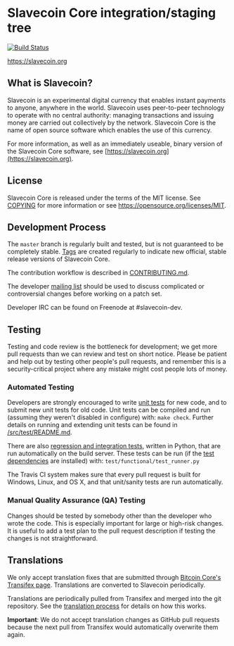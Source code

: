 Slavecoin Core integration/staging tree
=====================================

[![Build Status](https://travis-ci.org/slavecoin-project/slavecoin.svg?branch=master)](https://travis-ci.org/slavecoin-project/slavecoin)

https://slavecoin.org

What is Slavecoin?
----------------

Slavecoin is an experimental digital currency that enables instant payments to
anyone, anywhere in the world. Slavecoin uses peer-to-peer technology to operate
with no central authority: managing transactions and issuing money are carried
out collectively by the network. Slavecoin Core is the name of open source
software which enables the use of this currency.

For more information, as well as an immediately useable, binary version of
the Slavecoin Core software, see [https://slavecoin.org](https://slavecoin.org).

License
-------

Slavecoin Core is released under the terms of the MIT license. See [COPYING](COPYING) for more
information or see https://opensource.org/licenses/MIT.

Development Process
-------------------

The `master` branch is regularly built and tested, but is not guaranteed to be
completely stable. [Tags](https://github.com/slavecoin-project/slavecoin/tags) are created
regularly to indicate new official, stable release versions of Slavecoin Core.

The contribution workflow is described in [CONTRIBUTING.md](CONTRIBUTING.md).

The developer [mailing list](https://groups.google.com/forum/#!forum/slavecoin-dev)
should be used to discuss complicated or controversial changes before working
on a patch set.

Developer IRC can be found on Freenode at #slavecoin-dev.

Testing
-------

Testing and code review is the bottleneck for development; we get more pull
requests than we can review and test on short notice. Please be patient and help out by testing
other people's pull requests, and remember this is a security-critical project where any mistake might cost people
lots of money.

### Automated Testing

Developers are strongly encouraged to write [unit tests](src/test/README.md) for new code, and to
submit new unit tests for old code. Unit tests can be compiled and run
(assuming they weren't disabled in configure) with: `make check`. Further details on running
and extending unit tests can be found in [/src/test/README.md](/src/test/README.md).

There are also [regression and integration tests](/test), written
in Python, that are run automatically on the build server.
These tests can be run (if the [test dependencies](/test) are installed) with: `test/functional/test_runner.py`

The Travis CI system makes sure that every pull request is built for Windows, Linux, and OS X, and that unit/sanity tests are run automatically.

### Manual Quality Assurance (QA) Testing

Changes should be tested by somebody other than the developer who wrote the
code. This is especially important for large or high-risk changes. It is useful
to add a test plan to the pull request description if testing the changes is
not straightforward.

Translations
------------

We only accept translation fixes that are submitted through [Bitcoin Core's Transifex page](https://www.transifex.com/projects/p/bitcoin/).
Translations are converted to Slavecoin periodically.

Translations are periodically pulled from Transifex and merged into the git repository. See the
[translation process](doc/translation_process.md) for details on how this works.

**Important**: We do not accept translation changes as GitHub pull requests because the next
pull from Transifex would automatically overwrite them again.
